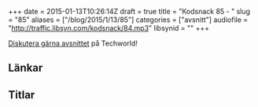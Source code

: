 +++
date = 2015-01-13T10:26:14Z
draft = true
title = "Kodsnack 85 - "
slug = "85"
aliases = ["/blog/2015/1/13/85"]
categories = ["avsnitt"]
audiofile = "http://traffic.libsyn.com/kodsnack/84.mp3"
libsynid = ""
+++

[Diskutera gärna avsnittet](http://techworld.idg.se/2.2524/1.603863) på Techworld!

## Länkar ##

## Titlar ##
